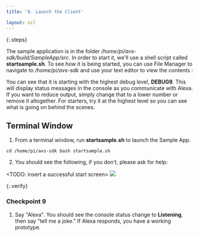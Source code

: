 ```yaml
---
title: '8. Launch the Client'

layout: nil
---
```


{:.steps}

The sample application is in the folder */home/pi/avs-sdk/build/SampleApp/src*. In order to start it, we'll use a shell script called **startsample.sh**. To see how it is being started, you can use File Manager to navigate to */home/pi/avs-sdk* and use your text editor to view the contents :

<Insert Screenshot Here>

You can see that it is starting with the highest debug level, **DEBUG9**.  This will display status messages in the console as you communicate with Alexa.  If you want to reduce output, simply change that to a lower number or remove it altogether. For starters, try it at the highest level so you can see what is going on behind the scenes.

## Terminal Window

1. From a terminal window, run **startsample.sh** to launch the Sample App.

`cd /home/pi/avs-sdk
bash startsample.sh`

2. You should see the following, if you don't, please ask for help:

<TODO: insert a successful start screen>
![](assets/app-launched.png)

{:.verify}
### Checkpoint 9

1. Say "Alexa". You should see the console status change to **Listening**, then say "tell me a joke." If Alexa responds, you have a working prototype.
